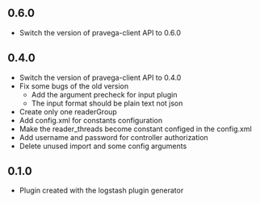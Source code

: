 ## 0.6.0
- Switch the version of pravega-client API to 0.6.0

## 0.4.0
 - Switch the version of pravega-client API to 0.4.0
  - Fix some bugs of the old version
      - Add the argument precheck for input plugin
      - The input format should be plain text not json
  - Create only one readerGroup
  - Add config.xml for constants configuration
  - Make the reader_threads become constant configed in the config.xml
  - Add username and password for controller authorization
  - Delete unused import and some config arguments

## 0.1.0
  - Plugin created with the logstash plugin generator
